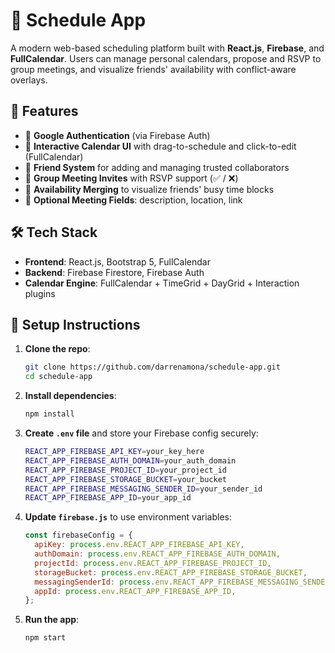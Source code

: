 # 📅 Schedule App

A modern web-based scheduling platform built with **React.js**, **Firebase**, and **FullCalendar**. Users can manage personal calendars, propose and RSVP to group meetings, and visualize friends' availability with conflict-aware overlays.

## 🚀 Features

- 🔐 **Google Authentication** (via Firebase Auth)
- 📆 **Interactive Calendar UI** with drag-to-schedule and click-to-edit (FullCalendar)
- 👥 **Friend System** for adding and managing trusted collaborators
- 📨 **Group Meeting Invites** with RSVP support (✅ / ❌)
- 🔄 **Availability Merging** to visualize friends' busy time blocks
- 💬 **Optional Meeting Fields**: description, location, link

## 🛠 Tech Stack

- **Frontend**: React.js, Bootstrap 5, FullCalendar
- **Backend**: Firebase Firestore, Firebase Auth
- **Calendar Engine**: FullCalendar + TimeGrid + DayGrid + Interaction plugins

## 🔧 Setup Instructions

1. **Clone the repo**:
   ```bash
   git clone https://github.com/darrenamona/schedule-app.git
   cd schedule-app

2. **Install dependencies**:

   ```bash
   npm install
   ```

3. **Create `.env` file** and store your Firebase config securely:

   ```bash
   REACT_APP_FIREBASE_API_KEY=your_key_here
   REACT_APP_FIREBASE_AUTH_DOMAIN=your_auth_domain
   REACT_APP_FIREBASE_PROJECT_ID=your_project_id
   REACT_APP_FIREBASE_STORAGE_BUCKET=your_bucket
   REACT_APP_FIREBASE_MESSAGING_SENDER_ID=your_sender_id
   REACT_APP_FIREBASE_APP_ID=your_app_id
   ```

4. **Update `firebase.js`** to use environment variables:

   ```js
   const firebaseConfig = {
     apiKey: process.env.REACT_APP_FIREBASE_API_KEY,
     authDomain: process.env.REACT_APP_FIREBASE_AUTH_DOMAIN,
     projectId: process.env.REACT_APP_FIREBASE_PROJECT_ID,
     storageBucket: process.env.REACT_APP_FIREBASE_STORAGE_BUCKET,
     messagingSenderId: process.env.REACT_APP_FIREBASE_MESSAGING_SENDER_ID,
     appId: process.env.REACT_APP_FIREBASE_APP_ID,
   };
   ```

5. **Run the app**:

   ```bash
   npm start
   ```
